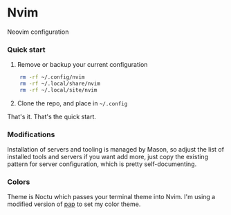 # Nvim

Neovim configuration

### Quick start

1. Remove or backup your current configuration

```sh
    rm -rf ~/.config/nvim
    rm -rf ~/.local/share/nvim
    rm -rf ~/.local/site/nvim
```

2. Clone the repo, and place in `~/.config`

That's it. That's the quick start.

### Modifications

Installation of servers and tooling is managed by Mason, so adjust the list of installed tools and servers if you want add more, just copy the existing pattern for server configuration, which is pretty self-documenting.

### Colors

Theme is Noctu which passes your terminal theme into Nvim. I'm using a modified version of [pap][1] to set my color theme.

[1]: https://github.com/fehawen/pap
